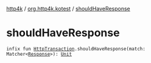 [http4k](../index.md) / [org.http4k.kotest](index.md) / [shouldHaveResponse](./should-have-response.md)

# shouldHaveResponse

`infix fun `[`HttpTransaction`](../org.http4k.core/-http-transaction/index.md)`.shouldHaveResponse(match: Matcher<`[`Response`](../org.http4k.core/-response/index.md)`>): `[`Unit`](https://kotlinlang.org/api/latest/jvm/stdlib/kotlin/-unit/index.html)